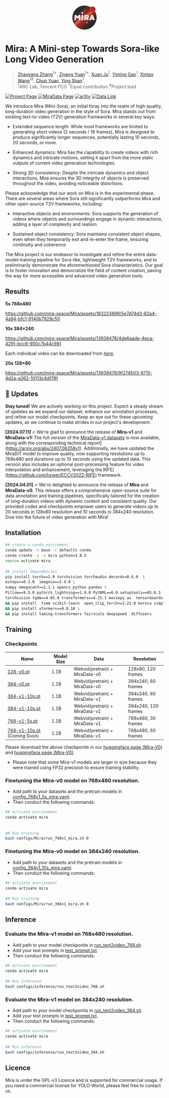 
<p align="center">
  <img src="assets/readme/miralogo.png" height=80>
</p>

#  Mira: A Mini-step Towards Sora-like Long Video Generation


> [Zhaoyang Zhang](https://zzyfd.github.io/)<sup>1*</sup>, [Ziyang Yuan](https://github.com/jiangyzy)<sup>1*</sup>, [Xuan Ju](https://github.com/juxuan27)<sup>1</sup>, [Yiming Gao](https://scholar.google.com/citations?user=uRCc-McAAAAJ&hl=zh-TW)<sup>1</sup>, [Xintao Wang](https://xinntao.github.io/)<sup>1#</sup>,  [Chun Yuan](https://scholar.google.com/citations?hl=en&user=fYdxi2sAAAAJ), [Ying Shan](https://www.linkedin.com/in/YingShanProfile/)<sup>1</sup>, <br>
> <sup>1</sup>ARC Lab, Tencent PCG <sup>*</sup>Equal contribution  <sup>#</sup>Project lead


    
[![Project Page](https://img.shields.io/badge/Project-Website-green)](https://mira-space.github.io/)
[![MiraData Page](https://img.shields.io/badge/MiraData-Page-blue)](https://github.com/mira-space/MiraData)
[![arXiv](https://img.shields.io/badge/arXiv-Paper-b31b1b.svg)](https://arxiv.org/abs/2407.06358v1)
[![Data Link](https://img.shields.io/badge/Data-Link-blue)](https://drive.google.com/drive/folders/1U9x6VeasgjxSuuKcCgY6K8CVy9EKEt80?usp=sharing)


We introduce Mira (Mini-Sora), an initial foray into the realm of high-quality, long-duration video generation in the style of Sora. Mira stands out from existing text-to-video (T2V) generation frameworks in several key ways:

* Extended sequence length: While most frameworks are limited to generating short videos (2 seconds / 16 frames), Mira is designed to produce significantly longer sequences, potentially lasting 10 seconds, 20 seconds, or more.

* Enhanced dynamics: Mira has the capability to create videos with rich dynamics and intricate motions, setting it apart from the more static outputs of current video generation technologies.

* Strong 3D consistency: Despite the intricate dynamics and object interactions, Mira ensures the 3D integrity of objects is preserved throughout the video, avoiding noticeable distortions.


Please acknowledge that our work on Mira is in the experimental phase. There are several areas where Sora still significantly outperforms Mira and other open-source T2V frameworks, including:

* Interactive objects and environments: Sora supports the generation of videos where objects and surroundings engage in dynamic interactions, adding a layer of complexity and realism. 

* Sustained object consistency: Sora maintains consistent object shapes, even when they temporarily exit and re-enter the frame, ensuring continuity and coherence.


The Mira project is our endeavor to investigate and refine the entire data-model-training pipeline for Sora-like, lightweight T2V frameworks, and to preliminarily demonstrate the aforementioned Sora characteristics. Our goal is to foster innovation and democratize the field of content creation, paving the way for more accessible and advanced video generation tools.





## Results


**5s 768x480**


https://github.com/mira-space/Mira/assets/163223899/5e7d74d3-82a4-4a94-bfc1-9140b7929c50


**10s 384×240**


https://github.com/mira-space/Mira/assets/13939478/4de6aade-4eca-4291-bcc6-950c7b44c981

Each individual video can be downloaded from [here](https://drive.google.com/drive/folders/1-GdDOQ3r0_FimMsH-uQaQgOYzrxXaEa8?usp=drive_link).


**20s 128×80**   


https://github.com/mira-space/Mira/assets/13939478/9f274503-9715-4d2a-a262-10113c4df78f








## 📰 Updates

**Stay tuned!**  We are actively working on this project. Expect a steady stream of updates as we expand our dataset, enhance our annotation processes, and refine our model checkpoints. Keep an eye out for these upcoming updates, as we continue to make strides in our project's development.

**[2024.07.11]** 🔥 We're glad to announce the release of **Mira-v1** and **MiraData-v1**! The full version of the [MiraData-v1 datasets](https://github.com/mira-space/MiraData) is now available, along with the corresponding technical report](https://arxiv.org/abs/2407.06358v1). Additionally, we have updated the MiraDiT model to improve quality, now supporting resolutions up to 768x480 and durations up to 10 seconds using the updated data. This version also includes an optional post-processing feature for video interpolation and enhancement, leveraging the RIFE](https://github.com/hzwer/ECCV2022-RIFE) framework.


**[2024.04.01]** 🔥 We're delighted to announce the release of **Mira** and **MiraData-v0**. This  release offers a comprehensive open-source suite for data annotation and training pipelines, specifically tailored for the creation of long-duration videos with dynamic content and consistent quality. Our provided codes and checkpoints empower users to generate videos up to 20 seconds in 128x80 resolution and 10 seconds in 384x240 resolution. Dive into the future of video generation with Mira!






## Installation
```bash
## create a conda enviroment
conda update -n base -c defaults conda 
conda create -y -n mira python=3.8.5 
source activate mira 

## install dependencies
pip install torch==2.0 torchvision torchaudio decord==0.6.0  \
einops==0.3.0  imageio==2.9.0 \
numpy omegaconf==2.1.1 opencv_python pandas \
Pillow==9.5.0 pytorch_lightning==1.9.0 PyYAML==6.0 setuptools==65.6.3  \
torchvision tqdm==4.65.0 transformers==4.25.1 moviepy av  tensorboardx \
&& pip install  timm scikit-learn  open_clip_torch==2.22.0 kornia simplejson easydict pynvml rotary_embedding_torch==0.3.1 triton  cached_property  \
&& pip install xformers==0.0.18 \
&& pip install taming-transformers fairscale deepspeed  diffusers
```

## Training

### Checkpoints

| Name | Model Size | Data | Resolution |   
| ---- | ---- | ---- | ---- |
| [128-v0.pt](https://huggingface.co/TencentARC/Mira-v0) | 1.1B | Webvid(pretrain) + MiraData-v0 | 128x80, 120 frames |
| [384-v0.pt](https://huggingface.co/TencentARC/Mira-v0) | 1.1B | Webvid(pretrain) + MiraData-v0 | 384x240, 60 frames |
| [384-v1-10s.pt](https://huggingface.co/TencentARC/Mira-v1) | 1.1B | Webvid(pretrain) + MiraData-v1 | 384x240, 60 frames |
| [384-v1-10s.pt](https://huggingface.co/TencentARC/Mira-v1) | 1.1B | Webvid(pretrain) + MiraData-v1 | 384x240, 120 frames |
| [768-v1-5s.pt](https://huggingface.co/TencentARC/Mira-v1) | 1.1B | Webvid(pretrain) + MiraData-v1 | 768x480, 30 frames |
| [768-v1-10s.pt](https://huggingface.co/TencentARC/Mira-v1) (Coming Soon) | 1.1B | Webvid(pretrain) + MiraData-v1 | 768x480, 60 frames |

Please download the above checkponits in our [huggingface page (Mira-V0)](https://huggingface.co/TencentARC/Mira-v0) and [huggingface page  (Mira-V0)](https://huggingface.co/TencentARC/Mira-v1). 
* Please note that some Mira-v1 models are larger in size because they were trained using FP32 precision to ensure training stability.


### Finetuning the Mira-v0 model on 768x480 resolution.

* Add path to your datasets and the pretrain models in [config_768v1_5s_mira.yaml](configs/Mira/config_768v1_5s_mira.yaml).
* Then conduct the following commands:

```bash
## activate envrionment
conda activate mira


## Run training
bash configs/Mira/run_768v1_mira.sh 0
```

### Finetuning the Mira-v0 model on 384x240 resolution.

* Add path to your datasets and the pretrain models in [config_384v1_10s_mira.yaml](configs/Mira/config_384v1_10s_mira.yaml).
* Then conduct the following commands:
  
```bash
## activate envrionment
conda activate mira

## Run training
bash configs/Mira/run_384v1_mira.sh 0
```

## Inference

###  Evaluate the Mira-v1 model on 768x480 resolution.

* Add path to your model checkponits in [run_text2video_768.sh](configs/inference/run_text2video_768.sh).
* Add your test prompts in [test_prompt.txt](prompts/test_prompt.txt).
* Then conduct the following commands:
  
```bash
## activate envrionment
conda activate mira

## Run inference
bash configs/inference/run_text2video_768.sh

```

### Evaluate the Mira-v1 model on 384x240 resolution.

* Add path to your model checkponits in [run_text2video_384.sh](configs/inference/run_text2video_384.sh).
* Add your test prompts in [test_prompt.txt](prompts/test_prompt.txt).
* Then conduct the following commands:
  
```bash
## activate envrionment
conda activate mira

## Run inference
bash configs/inference/run_text2video_384.sh

```

## Licence

Mira is under the GPL-v3 Licence and is supported for commercial usage. If you need a commercial license for YOLO-World, please feel free to contact us.



